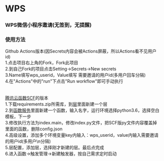 # WPS
### WPS微信小程序邀请(无签到，无提醒)<br>
### 使用方法<br>
Github Actions版本(因Secrets内容会被Actions屏蔽，所以Actions看不见用户id)<br>
1.点击项目右上角的Fork，Fork此项目<br>
2.到自己Fork的项目点击Setting→Secrets→New secrets<br>
3.Name填写wps_userid，Value填写 需要邀请的用户id(多用户回车分隔)<br>
4.在"Actions"中的"run"下点击"Run workflow"即可手动执行<br>
<br>
<br>
[腾讯云函数SCF](https://console.cloud.tencent.com/scf/index)的版本<br>
1.下载requirements.zip所需库，到[层](https://console.cloud.tencent.com/scf/layer)里面新建一个层<br>
2.到[函数服务](https://console.cloud.tencent.com/scf/list)里面新建一个函数，输入名字，运行环境选择python3.6，选择空白模板，下一步<br>
3.修改执行方法为index.main，修改index.py文件，把SCF版py文件内容覆盖掉里面的函数，删除config.json<br>
4.高级设置，添加多个环境变量key内输入：wps_userid，value内输入需要邀请的用户id(多用户\n分隔)<br>
5.层配置，添加层，选择刚才新建的层。最后点完成<br>
6.进入函数→触发管理→新建触发器，按自己需求定时启动<br>